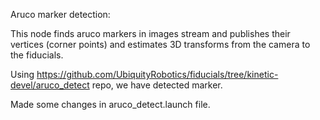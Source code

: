 
Aruco marker detection:

This node finds aruco markers in images stream and publishes their vertices (corner points) and estimates 3D transforms from the camera to the fiducials.

Using https://github.com/UbiquityRobotics/fiducials/tree/kinetic-devel/aruco_detect repo, we have detected marker.

Made some changes in aruco_detect.launch file.















